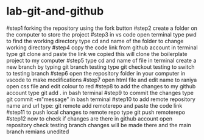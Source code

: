 # lab-git-and-github
#step1
forking the repository using the fork button
#step2
create a folder on the computer to store the project
#step3
in vs code open terminal
type pwd to find the working directory
type cd and name of the folder to change working directory
#step4
copy the code link from github account
in terminal type git clone and paste the link we copied
this will clone the boilerplate project to my computer
#step5
type cd and name of file in terminal
create a new branch by typing git branch testing 
type git checkout testing to switch to testing branch
#step6
open the repository folder in your computer  in vscode to make modifications
#step7
open html file and edit name to raniya
open css file and edit colour to red
#step8
to add the changes to my github account type git add . in bash terminal
#step9
to commit the changes type git commit -m"message" in bash terminal
#step10
to add remote repository name and url type:
git remote add remoterepo and paste the code link 
#step11
to push local changes to remote repo type git push remoterepo
#step12
now to check if changes are there in github account 
open repository 
check testing branch changes will be made there and the main branch remians unedited

